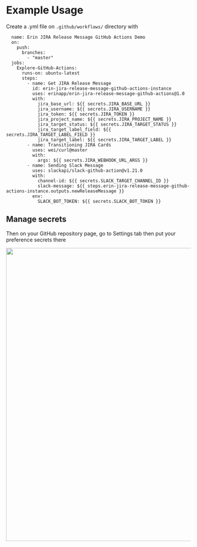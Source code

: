 # Example Usage

Create a .yml file on `.github/workflows/` directory with

```
  name: Erin JIRA Release Message GitHub Actions Demo
  on:
    push:
      branches:
        - "master"
  jobs:
    Explore-GitHub-Actions:
      runs-on: ubuntu-latest
      steps:
        - name: Get JIRA Release Message
          id: erin-jira-release-message-github-actions-instance
          uses: erinapp/erin-jira-release-message-github-actions@1.0
          with:
            jira_base_url: ${{ secrets.JIRA_BASE_URL }}
            jira_username: ${{ secrets.JIRA_USERNAME }}
            jira_token: ${{ secrets.JIRA_TOKEN }}
            jira_project_name: ${{ secrets.JIRA_PROJECT_NAME }}
            jira_target_status: ${{ secrets.JIRA_TARGET_STATUS }}
            jira_target_label_field: ${{ secrets.JIRA_TARGET_LABEL_FIELD }}
            jira_target_label: ${{ secrets.JIRA_TARGET_LABEL }}
        - name: Transitioning JIRA Cards
          uses: wei/curl@master
          with:
            args: ${{ secrets.JIRA_WEBHOOK_URL_ARGS }}
        - name: Sending Slack Message
          uses: slackapi/slack-github-action@v1.21.0
          with:
            channel-id: ${{ secrets.SLACK_TARGET_CHANNEL_ID }}
            slack-message: ${{ steps.erin-jira-release-message-github-actions-instance.outputs.newReleaseMessage }}
          env:
            SLACK_BOT_TOKEN: ${{ secrets.SLACK_BOT_TOKEN }}
```

## Manage secrets

Then on your GitHub repository page, go to Settings tab then put your preference secrets there

<p align="center">
<img width="800" src="https://user-images.githubusercontent.com/39117076/189571376-d0e10d67-8fc8-4c80-a53a-da7def0b3e03.png">
</p>
